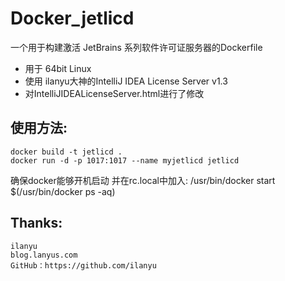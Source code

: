 # Docker_jetlicd

一个用于构建激活 JetBrains 系列软件许可证服务器的Dockerfile

* 用于 64bit Linux
* 使用 ilanyu大神的IntelliJ IDEA License Server v1.3
* 对IntelliJIDEALicenseServer.html进行了修改

## 使用方法:
	docker build -t jetlicd .
	docker run -d -p 1017:1017 --name myjetlicd jetlicd

  确保docker能够开机启动 并在rc.local中加入:
	/usr/bin/docker start $(/usr/bin/docker ps -aq)

## Thanks:
    ilanyu 
    blog.lanyus.com 
    GitHub：https://github.com/ilanyu
